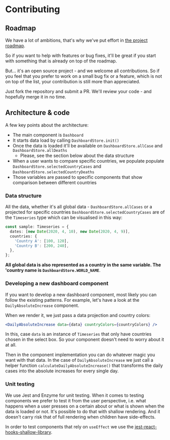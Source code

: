 # Contributing

## Roadmap

We have a lot of ambitions, that's why we've put effort in [the project roadmap](https://github.com/mikeborozdin/track-a-virus/projects/1).

So if you want to help with features or bug fixes, it'll be great if you start with something that is already on top of the roadmap.

But... it's an open source project - and we welcome all contributions. So if you feel that you prefer to work on a small bug fix or a feature, which is not on top of the list, your contribution is still more than appreciated.

Just fork the repository and submit a PR. We'll review your code - and hopefully merge it in no time.

## Architecture & code

A few key points about the architecture:

- The main component is `Dashboard`
- It starts data load by calling `DashboardStore.init()`
- Once the data is loaded it'll be available on `DashboardStore.allCase` and `DashboardStore.allDeaths`
  - Please, see the section below about the data structure
- When a user wants to compare specific countries, we populate populate `DashboardStore.selectedCountryCases` and `DashboardStore.selectedCountryDeaths`
- Those variables are passed to specific components that show comparison between different countries

### Data structure

All the data, whether it's all global data - `DashboardStore.allCases` or a projected for specific countries `DashboardStore.selectedCountryCases` are of the `Timeseries` type which can be visualised in this way:

```ts
const sample: Timeseries = {
  dates: [new Date(2020, 4, 10), new Date(2020, 4, 9)],
  countries: {
    'Country A': [100, 120],
    'Country B': [200, 240],
  },
};
```

**All global data is also represented as a country in the same variable. The 'country name is `DashboardStore.WORLD_NAME`**.

### Developing a new dashboard component

If you want to develop a new dashboard component, most likely you can follow the existing patterns. For example, let's have a look at the `DailyAbsoluteIncrease` component.

When we render it, we just pass a data projection and country colors:

```jsx
<DailyAbsoluteIncrease data={data} countryColors={countryColors} />
```

In this, case `data` is an instance of `Timeseries` that only have countries chosen in the select box. So your component doesn't need to worry about it at all.

Then in the component implementation you can do whatever magic you want with that data. In the case of `DailyAbsoluteIncrease` we just call a helper function `calculateDailyAbsoluteIncrease()` that transforms the daily cases into the absolute increases for every single day.

### Unit testing

We use Jest and Enzyme for unit testing. When it comes to testing components we prefer to test it from the user perspective, i.e. what happens when a user presses on a certain about or what is shown when the data is loaded or not. It's possible to do that with shallow rendering. And it doesn't carry risk that of full rendering when children have side-effects.

In order to test components that rely on `useEffect` we use the [jest-react-hooks-shallow-library](https://github.com/mikeborozdin/jest-react-hooks-shallow).
